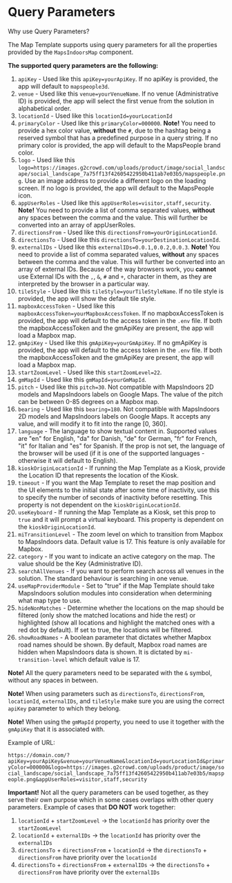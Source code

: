 # Query Parameters

Why use Query Parameters?

The Map Template supports using query parameters for all the properties provided by the `MapsIndoorsMap` component.

**The supported query parameters are the following:**

1. `apiKey` - Used like this `apiKey=yourApiKey`. If no apiKey is provided, the app will default to `mapspeople3d`.
2. `venue` - Used like this `venue=yourVenueName`. If no venue (Administrative ID) is provided, the app will select the first venue from the solution in alphabetical order.
3. `locationId` - Used like this `locationId=yourLocationId`
4. `primaryColor` - Used like this `primaryColor=000000`. **Note!** You need to provide a hex color value, **without** the `#`, due to the hashtag being a reserved symbol that has a predefined purpose in a query string. If no primary color is provided, the app will default to the MapsPeople brand color.
5. `logo` - Used like this `logo=https://images.g2crowd.com/uploads/product/image/social_landscape/social_landscape_7a75ff13f42605422950b411ab7e03b5/mapspeople.png`. Use an image address to provide a different logo on the loading screen. If no logo is provided, the app will default to the MapsPeople icon.
6. `appUserRoles` - Used like this `appUserRoles=visitor,staff,security`. **Note!** You need to provide a list of comma separated values, **without** any spaces between the comma and the value. This will further be converted into an array of appUserRoles.
7. `directionsFrom` - Used like this `directionsFrom=yourOriginLocationId`.
8. `directionsTo` - Used like this `directionsTo=yourDestinationLocationId`.
9. `externalIDs` - Used like this `externalIDs=0.0.1,0.0.2,0.0.3`. **Note!** You need to provide a list of comma separated values, **without** any spaces between the comma and the value. This will further be converted into an array of external IDs. Because of the way browsers work, you **cannot** use External IDs with the `,`, `&`, `#` and `+`, character in them, as they are interpreted by the browser in a particular way.
10. `tileStyle` - Used like this `tileStyle=yourTileStyleName`. If no tile style is provided, the app will show the default tile style.
11. `mapboxAccessToken` - Used like this `mapboxAccessToken=yourMapboxAccessToken`. If no mapboxAccessToken is provided, the app will default to the access token in the `.env` file.  If both the mapboxAccessToken and the gmApiKey are present, the app will load a Mapbox map.
12. `gmApiKey` - Used like this `gmApiKey=yourGmApiKey`. If no gmApiKey is provided, the app will default to the access token in the `.env` file. If both the mapboxAccessToken and the gmApiKey are present, the app will load a Mapbox map.
13. `startZoomLevel` - Used like this `startZoomLevel=22`.
14. `gmMapId` - Used like this `gmMapId=yourGmMapId`.
15. `pitch` - Used like this `pitch=30`. Not compatible with MapsIndoors 2D models and MapsIndoors labels on Google Maps. The value of the pitch can be between 0-85 degrees on a Mapbox map.
16. `bearing` - Used like this `bearing=180`. Not compatible with MapsIndoors 2D models and MapsIndoors labels on Google Maps. It accepts any value, and will modify it to fit into the range \[0, 360].
17. `language` - The language to show textual content in. Supported values are "en" for English, "da" for Danish, "de" for German, "fr" for French, "it" for Italian and "es" for Spanish. If the prop is not set, the language of the browser will be used (if it is one of the supported languages - otherwise it will default to English).
18. `kioskOriginLocationId` - If running the Map Template as a Kiosk, provide the Location ID that represents the location of the Kiosk.
19. `timeout` - If you want the Map Template to reset the map position and the UI elements to the initial state after some time of inactivity, use this to specify the number of seconds of inactivity before resetting. This property is not dependent on the `kioskOriginLocationId`.
20. `useKeyboard` - If running the Map Template as a Kiosk, set this prop to `true` and it will prompt a virtual keyboard. This property is dependent on the `kioskOriginLocationId`.
21. `miTransitionLevel` - The zoom level on which to transition from Mapbox to MapsIndoors data. Default value is 17. This feature is only available for Mapbox.
22. `category` - If you want to indicate an active category on the map. The value should be the Key (Administrative ID).
23. `searchAllVenues` - If you want to perform search across all venues in the solution. The standard behaviour is searching in one venue.
24. `useMapProviderModule` - Set to "true" if the Map Template should take MapsIndoors solution modules into consideration when determining what map type to use.
25. `hideNonMatches` - Determine whether the locations on the map should be filtered (only show the matched locations and hide the rest) or highlighted (show all locations and highlight the matched ones with a red dot by default). If set to true, the locations will be filtered.
26. `showRoadNames` - A boolean parameter that dictates whether Mapbox road names should be shown. By default, Mapbox road names are hidden when MapsIndoors data is shown. It is dictated by `mi-transition-level` which default value is 17.

**Note!** All the query parameters need to be separated with the `&` symbol, without any spaces in between.

**Note!** When using parameters such as `directionsTo`, `directionsFrom`, `locationId`, `externalIDs`, and `tileStyle` make sure you are using the correct `apiKey` parameter to which they belong.

**Note!** When using the `gmMapId` property, you need to use it together with the `gmApiKey` that it is associated with.

Example of URL:

`https://domain.com/?apiKey=yourApiKey&venue=yourVenueName&locationId=yourLocationId&primaryColor=000000&logo=https://images.g2crowd.com/uploads/product/image/social_landscape/social_landscape_7a75ff13f42605422950b411ab7e03b5/mapspeople.png&appUserRoles=visitor,staff,security`

**Important!** Not all the query parameters can be used together, as they serve their own purpose which in some cases overlaps with other query parameters. Example of cases that **DO NOT** work together:

1. `locationId` + `startZoomLevel` → the `locationId` has priority over the `startZoomLevel`
2. `locationId` + `externalIDs` → the `locationId` has priority over the `externalIDs`
3. `directionsTo` + `directionsFrom` + `locationId` → the `directionsTo` + `directionsFrom` have priority over the `locationId`
4. `directionsTo` + `directionsFrom` + `externalIDs` → the `directionsTo` + `directionsFrom` have priority over the `externalIDs`
